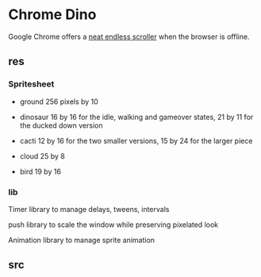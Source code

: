 # Chrome Dino

Google Chrome offers a [neat endless scroller](https://en.wikipedia.org/wiki/Dinosaur_Game) when the browser is offline.

## res

### Spritesheet

- ground 256 pixels by 10

- dinosaur 16 by 16 for the idle, walking and gameover states, 21 by 11 for the ducked down version

- cacti 12 by 16 for the two smaller versions, 15 by 24 for the larger piece

- cloud 25 by 8

- bird 19 by 16

<!-- ### Sound bytes -->

### lib

Timer library to manage delays, tweens, intervals

push library to scale the window while preserving pixelated look

Animation library to manage sprite animation

## src
